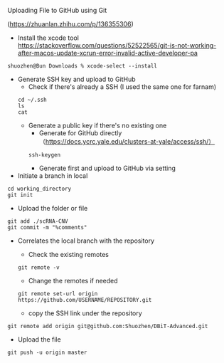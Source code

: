 Uploading File to GitHub using Git

(https://zhuanlan.zhihu.com/p/136355306)

- Install the xcode tool https://stackoverflow.com/questions/52522565/git-is-not-working-after-macos-update-xcrun-error-invalid-active-developer-pa
```
shuozhen@Bun Downloads % xcode-select --install
```
- Generate SSH key and upload to GitHub
  - Check if there's already a SSH (I used the same one for farnam)
  ```
  cd ~/.ssh
  ls
  cat 
  ```
  - Generate a public key if there's no existing one
    - Generate for GitHub directly （https://docs.ycrc.yale.edu/clusters-at-yale/access/ssh/）
    ```
    ssh-keygen
    ```
    - Generate first and upload to GitHub via setting
- Initiate a branch in local
```
cd working_directory
git init
```
- Upload the folder or file
```
git add ./scRNA-CNV 
git commit -m "%comments"
```
- Correlates the local branch with the repository

  - Check the existing remotes
  ```
  git remote -v
  ```
  - Change the remotes if needed
  ```
  git remote set-url origin https://github.com/USERNAME/REPOSITORY.git
  ```
  - copy the SSH link under the repository
```
git remote add origin git@github.com:Shuozhen/DBiT-Advanced.git
```  
- Upload the file
```
git push -u origin master
```
